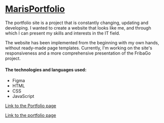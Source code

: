# [MarisPortfolio](https://mariscode.github.io/MarisPortfolio/)

The portfolio site is a project that is constantly changing, updating and developing. I wanted to create a website that looks like me, and through which I can present my skills and interests in the IT field.

The website has been implemented from the beginning with my own hands, without ready-made page templates. Currently, I'm working on the site's responsiveness and a more comprehensive presentation of the FribaGo project.


#### The technologies and languages ​​used: 
- Figma
- HTML
- CSS
- JavaScript

[Link to the Portfolio page](https://mariscode.github.io/MarisPortfolio/)

<a href="https://mariscode.github.io/MarisPortfolio/" target="_blank">Link to the portfolio page</a>

